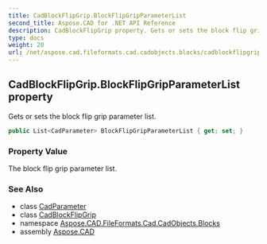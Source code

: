 ```yaml
---
title: CadBlockFlipGrip.BlockFlipGripParameterList
second_title: Aspose.CAD for .NET API Reference
description: CadBlockFlipGrip property. Gets or sets the block flip grip parameter list
type: docs
weight: 20
url: /net/aspose.cad.fileformats.cad.cadobjects.blocks/cadblockflipgrip/blockflipgripparameterlist/
---
```

## CadBlockFlipGrip.BlockFlipGripParameterList property

Gets or sets the block flip grip parameter list.

```csharp
public List<CadParameter> BlockFlipGripParameterList { get; set; }
```

### Property Value

The block flip grip parameter list.

### See Also

* class [CadParameter](../../../aspose.cad.fileformats.cad.cadparameters/cadparameter/)
* class [CadBlockFlipGrip](../)
* namespace [Aspose.CAD.FileFormats.Cad.CadObjects.Blocks](../../cadblockflipgrip/)
* assembly [Aspose.CAD](../../../)


